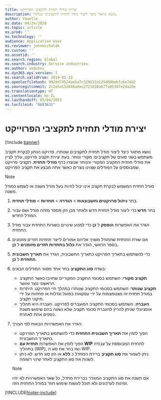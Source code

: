 ```yaml
---
title: יצירת מודלי תחזית לתקציבי הפרוייקט
description: נושא מתאר כיצד ליצור מודל תחזית לתקציבים שנותרו.
author: Yowelle
ms.date: 04/24/2020
ms.topic: article
ms.prod: ''
ms.technology: ''
audience: Application User
ms.reviewer: johnmichalak
ms.custom: ''
ms.assetid: ''
ms.search.region: Global
ms.search.industry: Service industries
ms.author: andchoi
ms.dyn365.ops.version: 7
ms.search.validFrom: 2019-01-15
ms.openlocfilehash: 992dd74524ae6a7c329612a125d60bebfcbe7dd2
ms.sourcegitcommit: 2c2a5a11d446adec2f21030ab77a053d7e2da28e
ms.translationtype: HT
ms.contentlocale: he-IL
ms.lasthandoff: 05/04/2022
ms.locfileid: "8683631"
---
```

# <a name="create-forecast-models-for-project-budgets"></a>יצירת מודלי תחזית לתקציבי הפרוייקט 

[!include [banner](../includes/banner.md)]

נושא מתאר כיצד ליצור מודל תחזית לתקציבים שנותרו. פרויקט הנתון לבקרת תקציב משתמש בשני סוגים של תקציבים: מקורי ונותר. בעת יצירת תקציב פרויקט, עליך לציין את מודלי תחזית התקציב המקורי והנותר שנוצרו בדף **מודלי תחזית**. תקציבי פרויקט שמבוססים על המודלים שצוינו נוצרים כאשר אתה מבצע את תקציב הפרויקט.

> [!NOTE]
> מודל תחזית המשמש לבקרת תקציב אינו יכול להיות בעל מודל משנה או לשמש כמודל משנה.

1. בחר **ניהול פרויקטים וחשבונאות** > **הגדרה** > **תחזיות**  > **מודלי תחזית**.
2. בחר **חדש** כדי ליצור מודל תחזית חדש ולאחר מכן הזן מספר מזהה מודל ושם עבור המודל החדש. 
3. הגדר את האפשרות **הופסק** ל **כן** כדי למנוע שינויים בשורות התחזית עבור מודל התחזית. 
4. אם שורת התחזית שהמודל משויך אליהם אמורים לייצר תחזיות תזרים מזומנים בספר הראשי, הגדר את **כלול בתחזיות תזרים מזומנים** ל **כן.** 
5. כדי להשתמש בתאריך הפרויקט כתאריך החשבונית, הגדר את **תאריך חשבונית התחזית** ל **כן**. 
6. בשדה **סוג התקציב** בחר אחד מסוגי המודלים הבאים:

   - **תקציב מקורי**: השתמש בסכומי התקציב המקוריים שחויבו כאשר התקציב הראשוני נוצר ואושר.
   - **תקציב שנותר**: השתמש בסכומי התקציב שנותרו במהלך חיי הפרויקט. היתרות במודל תחזית זה מצטמצמות על ידי עסקאות בפועל וגדלות או פחתות על ידי תיקוני תקציב.
   - **העברה**: השתמש בסכומי התקציב המועברים לפרויקט. העברה היא תהליך אופציונלי שניתן להריץ להעברת סכומי תקציב שלא נשעה בהם שימוש משנת כספים אחת לאחרת.

7. הגדר את האפשרויות הבאות לפי הצורך:

   - הפוך לזמין את **תאריך חשבונית התחזית** כדי להשתמש בתאריך הפרויקט כתאריך החשבונית.
   - הפוך לזמין את האפשרות **תחזית עם WIP** לתחזית המבוססת על עבודה בתהליך (WIP), ואז בחר את סוג ה-WIP. 
   - ניתן לשמור את **סוג תקציב** ברירת המחדל כ **ללא** או הזן סוג חדש. לא ניתן לשנות את סוג התקציב לאחר שינוי רשומה.     
    > [!NOTE]
    > אם תשנה את סוג התקציב המוגדר כברירת מחדל, כל שאר האפשרויות לא יהיו זמינות לעדכונים ולא תוכל לעשות שימוש חוזר במודל התחזית הזה. 
   


 



[!INCLUDE[footer-include](../includes/footer-banner.md)]